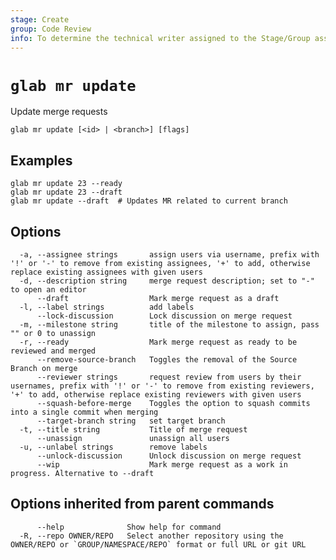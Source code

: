 ```yaml
---
stage: Create
group: Code Review
info: To determine the technical writer assigned to the Stage/Group associated with this page, see https://about.gitlab.com/handbook/product/ux/technical-writing/#assignments
---
```


<!--
This documentation is auto generated by a script.
Please do not edit this file directly. Run `make gen-docs` instead.
-->

# `glab mr update`

Update merge requests

```plaintext
glab mr update [<id> | <branch>] [flags]
```

## Examples

```plaintext
glab mr update 23 --ready
glab mr update 23 --draft
glab mr update --draft  # Updates MR related to current branch

```

## Options

```plaintext
  -a, --assignee strings       assign users via username, prefix with '!' or '-' to remove from existing assignees, '+' to add, otherwise replace existing assignees with given users
  -d, --description string     merge request description; set to "-" to open an editor
      --draft                  Mark merge request as a draft
  -l, --label strings          add labels
      --lock-discussion        Lock discussion on merge request
  -m, --milestone string       title of the milestone to assign, pass "" or 0 to unassign
  -r, --ready                  Mark merge request as ready to be reviewed and merged
      --remove-source-branch   Toggles the removal of the Source Branch on merge
      --reviewer strings       request review from users by their usernames, prefix with '!' or '-' to remove from existing reviewers, '+' to add, otherwise replace existing reviewers with given users
      --squash-before-merge    Toggles the option to squash commits into a single commit when merging
      --target-branch string   set target branch
  -t, --title string           Title of merge request
      --unassign               unassign all users
  -u, --unlabel strings        remove labels
      --unlock-discussion      Unlock discussion on merge request
      --wip                    Mark merge request as a work in progress. Alternative to --draft
```

## Options inherited from parent commands

```plaintext
      --help              Show help for command
  -R, --repo OWNER/REPO   Select another repository using the OWNER/REPO or `GROUP/NAMESPACE/REPO` format or full URL or git URL
```
